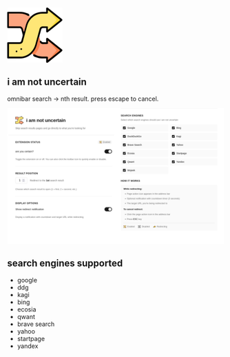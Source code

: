 ![](https://github.com/inversepolarity/iamnotuncertain/blob/master/icons/icon128.png)

## i am not uncertain
omnibar search → nth result. press escape to cancel.

![options](/usage.png)

## search engines supported

- google
- ddg
- kagi
- bing
- ecosia
- qwant
- brave search
- yahoo
- startpage
- yandex
